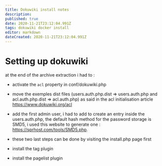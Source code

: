 ```yaml
---
title: Dokuwiki install notes
description: 
published: true
date: 2020-11-21T23:12:04.991Z
tags: dokuwiki docker install
editor: markdown
dateCreated: 2020-11-21T23:12:04.991Z
---
```


# Setting up dokuwiki
at the end of the archive extraction i had to :
- activate the `acl` property in conf/dokuwiki.php
- move the exemples dist files (users.auth.php.dist ⇒ users.auth.php and acl.auth.php.dist ⇒ acl.auth.php) as said in the acl initialisation article https://www.dokuwiki.org/acl
  
- add the first admin user, i had to add to create an entry inside the users.auth.php, the default hash method for the password storage is SMD5, i used this website to generate one : https://sprhost.com/tools/SMD5.php.
- these two last steps can be done by visiting the install.php page first
- install the tag plugin
- install the pagelist plugin




